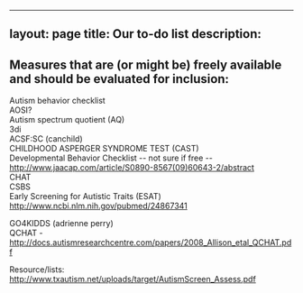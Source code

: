 
---
layout: page
title: Our to-do list
description:
---

## Measures that are (or might be) freely available and should be evaluated for inclusion: ##

Autism behavior checklist  
AOSI?  
Autism spectrum quotient (AQ)  
3di  
ACSF:SC (canchild)  
CHILDHOOD ASPERGER SYNDROME TEST (CAST)  
Developmental Behavior Checklist -- not sure if free -- http://www.jaacap.com/article/S0890-8567(09)60643-2/abstract  
CHAT  
CSBS  
Early Screening for Autistic Traits (ESAT) http://www.ncbi.nlm.nih.gov/pubmed/24867341

GO4KIDDS (adrienne perry)  
QCHAT - http://docs.autismresearchcentre.com/papers/2008_Allison_etal_QCHAT.pdf

Resource/lists:
http://www.txautism.net/uploads/target/AutismScreen_Assess.pdf
